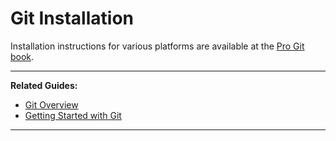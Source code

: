 # Git Installation

Installation instructions for various platforms are available at the [Pro Git book][1].

---

**Related Guides:**

- [Git Overview][2]
- [Getting Started with Git][3]

---

[1]: https://git-scm.com/book/en/v2/Getting-Started-Installing-Git
[2]: /Guides/Git/Git%20Overview
[3]: /Guides/Git/Getting%20Started%20with%20Git